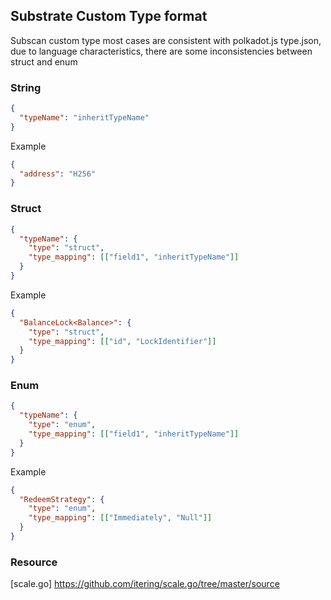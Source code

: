 ## Substrate Custom Type format

Subscan custom type most cases are consistent with polkadot.js type.json, due to language characteristics,
there are some inconsistencies between struct and enum

### String

```json
{
  "typeName": "inheritTypeName"
}
```

Example

```json
{
  "address": "H256"
}
```

### Struct

```json
{
  "typeName": {
    "type": "struct",
    "type_mapping": [["field1", "inheritTypeName"]]
  }
}
```

Example

```json
{
  "BalanceLock<Balance>": {
    "type": "struct",
    "type_mapping": [["id", "LockIdentifier"]]
  }
}
```

### Enum

```json
{
  "typeName": {
    "type": "enum",
    "type_mapping": [["field1", "inheritTypeName"]]
  }
}
```

Example

```json
{
  "RedeemStrategy": {
    "type": "enum",
    "type_mapping": [["Immediately", "Null"]]
  }
}
```

### Resource

[scale.go] https://github.com/itering/scale.go/tree/master/source
